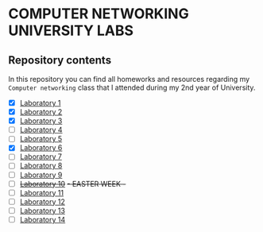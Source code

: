 # COMPUTER NETWORKING UNIVERSITY LABS
## Repository contents

In this repository you can find all homeworks and resources regarding my `Computer networking` class that I attended during my 2nd year of University.
 
- [x] [Laboratory 1](/L01)
- [x] [Laboratory 2](/L02)
- [x] [Laboratory 3](/L03)
- [ ] [Laboratory 4](/L04)
- [ ] [Laboratory 5](/L05)
- [x] [Laboratory 6](/L06%20-%20S01/)
- [ ] [Laboratory 7](/L07)
- [ ] [Laboratory 8](/L08)
- [ ] [Laboratory 9](/L09)
- [ ] [~~Laboratory 10~~](/L10) ~~- EASTER WEEK -~~
- [ ] [Laboratory 11](/L11)
- [ ] [Laboratory 12](/L12)
- [ ] [Laboratory 13](/L13)
- [ ] [Laboratory 14](/L14)
